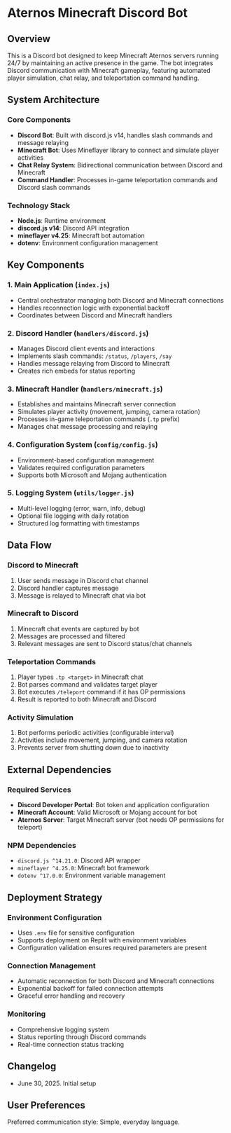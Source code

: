 # Aternos Minecraft Discord Bot

## Overview

This is a Discord bot designed to keep Minecraft Aternos servers running 24/7 by maintaining an active presence in the game. The bot integrates Discord communication with Minecraft gameplay, featuring automated player simulation, chat relay, and teleportation command handling.

## System Architecture

### Core Components
- **Discord Bot**: Built with discord.js v14, handles slash commands and message relaying
- **Minecraft Bot**: Uses Mineflayer library to connect and simulate player activities
- **Chat Relay System**: Bidirectional communication between Discord and Minecraft
- **Command Handler**: Processes in-game teleportation commands and Discord slash commands

### Technology Stack
- **Node.js**: Runtime environment
- **discord.js v14**: Discord API integration
- **mineflayer v4.25**: Minecraft bot automation
- **dotenv**: Environment configuration management

## Key Components

### 1. Main Application (`index.js`)
- Central orchestrator managing both Discord and Minecraft connections
- Handles reconnection logic with exponential backoff
- Coordinates between Discord and Minecraft handlers

### 2. Discord Handler (`handlers/discord.js`)
- Manages Discord client events and interactions
- Implements slash commands: `/status`, `/players`, `/say`
- Handles message relaying from Discord to Minecraft
- Creates rich embeds for status reporting

### 3. Minecraft Handler (`handlers/minecraft.js`)
- Establishes and maintains Minecraft server connection
- Simulates player activity (movement, jumping, camera rotation)
- Processes in-game teleportation commands (`.tp` prefix)
- Manages chat message processing and relaying

### 4. Configuration System (`config/config.js`)
- Environment-based configuration management
- Validates required configuration parameters
- Supports both Microsoft and Mojang authentication

### 5. Logging System (`utils/logger.js`)
- Multi-level logging (error, warn, info, debug)
- Optional file logging with daily rotation
- Structured log formatting with timestamps

## Data Flow

### Discord to Minecraft
1. User sends message in Discord chat channel
2. Discord handler captures message
3. Message is relayed to Minecraft chat via bot

### Minecraft to Discord
1. Minecraft chat events are captured by bot
2. Messages are processed and filtered
3. Relevant messages are sent to Discord status/chat channels

### Teleportation Commands
1. Player types `.tp <target>` in Minecraft chat
2. Bot parses command and validates target player
3. Bot executes `/teleport` command if it has OP permissions
4. Result is reported to both Minecraft and Discord

### Activity Simulation
1. Bot performs periodic activities (configurable interval)
2. Activities include movement, jumping, and camera rotation
3. Prevents server from shutting down due to inactivity

## External Dependencies

### Required Services
- **Discord Developer Portal**: Bot token and application configuration
- **Minecraft Account**: Valid Microsoft or Mojang account for bot
- **Aternos Server**: Target Minecraft server (bot needs OP permissions for teleport)

### NPM Dependencies
- `discord.js ^14.21.0`: Discord API wrapper
- `mineflayer ^4.25.0`: Minecraft bot framework
- `dotenv ^17.0.0`: Environment variable management

## Deployment Strategy

### Environment Configuration
- Uses `.env` file for sensitive configuration
- Supports deployment on Replit with environment variables
- Configuration validation ensures required parameters are present

### Connection Management
- Automatic reconnection for both Discord and Minecraft connections
- Exponential backoff for failed connection attempts
- Graceful error handling and recovery

### Monitoring
- Comprehensive logging system
- Status reporting through Discord commands
- Real-time connection status tracking

## Changelog
- June 30, 2025. Initial setup

## User Preferences

Preferred communication style: Simple, everyday language.